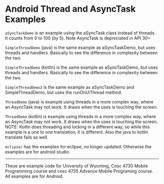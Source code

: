 Android Thread and AsyncTask Examples
===========

`aSyncTaskDemo` is an example using the aSyncTask class instead of threads.  It counts from 0 to 100 (by 5).  Note AsyncTask is depreciated in API 30+

`SimpleThreadDemo` (java) is the same example as aSyncTaskDemo, but uses threads and handlers.  Basically to see the difference in complexity between the two.

`SimpleThreadDemo` (kotlin) is the same example as aSyncTaskDemo, but uses threads and handlers.  Basically to see the difference in complexity between the two.

`SimpleThreadDemo2` is the same example as aSyncTaskDemo and SimpleThreadDemo, but uses the runOnUiThread method.

`ThreadDemo` (java) is example using threads in a more complex way, where an AsyncTask may not work.  It draws when the uses is touching the screen.

`ThreadDemo` (kotlin) is example using threads in a more complex way, where an AsyncTask may not work.  It draws when the uses is touching the screen.  NOTE: Kotlin does threading and locking in a different way, so while this example is a one to one translation, it is different.  Also the java to kotlin translate fails as well.

`eclipse/` has the examples for eclipse, no longer updated.  Otherwise the examples are for android studio.

---

These are example code for University of Wyoming, Cosc 4730 Mobile Programming course and cosc 4735 Advance Mobile Programing course. 
All examples are for Android.

